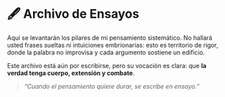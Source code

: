 # 🖋️ Archivo de Ensayos

Aquí se levantarán los pilares de mi pensamiento sistemático. No hallará usted frases sueltas ni intuiciones embrionarias: esto es territorio de rigor, donde la palabra no improvisa y cada argumento sostiene un edificio.

Este archivo está aún por escribirse, pero su vocación es clara: que **la verdad tenga cuerpo, extensión y combate**.

> *“Cuando el pensamiento quiere durar, se escribe en ensayo.”*


